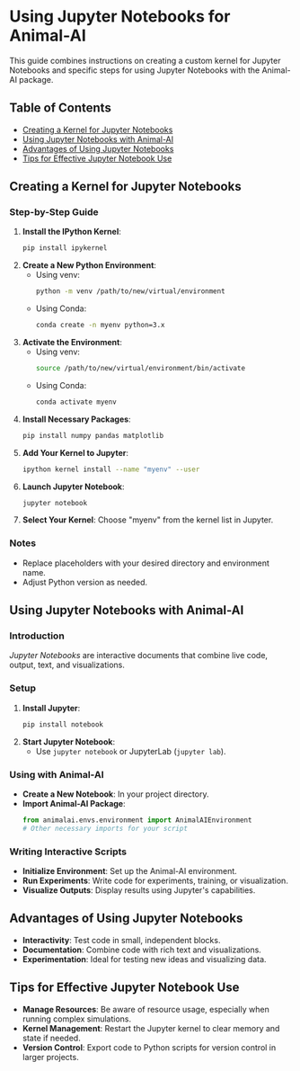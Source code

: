 
# Using Jupyter Notebooks for Animal-AI

This guide combines instructions on creating a custom kernel for Jupyter Notebooks and specific steps for using Jupyter Notebooks with the Animal-AI package.

## Table of Contents
- [Creating a Kernel for Jupyter Notebooks](#creating-a-kernel-for-jupyter-notebooks)
- [Using Jupyter Notebooks with Animal-AI](#using-jupyter-notebooks-with-animal-ai)
- [Advantages of Using Jupyter Notebooks](#advantages-of-using-jupyter-notebooks)
- [Tips for Effective Jupyter Notebook Use](#tips-for-effective-jupyter-notebook-use)

## Creating a Kernel for Jupyter Notebooks

### Step-by-Step Guide
1. **Install the IPython Kernel**: 
   ```bash
   pip install ipykernel
   ```
2. **Create a New Python Environment**:
   - Using venv: 
     ```bash
     python -m venv /path/to/new/virtual/environment
     ```
   - Using Conda:
     ```bash
     conda create -n myenv python=3.x
     ```
3. **Activate the Environment**:
   - Using venv:
     ```bash
     source /path/to/new/virtual/environment/bin/activate
     ```
   - Using Conda:
     ```bash
     conda activate myenv
     ```
4. **Install Necessary Packages**:
   ```bash
   pip install numpy pandas matplotlib
   ```
5. **Add Your Kernel to Jupyter**:
   ```bash
   ipython kernel install --name "myenv" --user
   ```
6. **Launch Jupyter Notebook**:
   ```bash
   jupyter notebook
   ```
7. **Select Your Kernel**:
   Choose "myenv" from the kernel list in Jupyter.

### Notes
- Replace placeholders with your desired directory and environment name.
- Adjust Python version as needed.

## Using Jupyter Notebooks with Animal-AI

### Introduction
_Jupyter Notebooks_ are interactive documents that combine live code, output, text, and visualizations.

### Setup
1. **Install Jupyter**:
   ```bash
   pip install notebook
   ```
2. **Start Jupyter Notebook**:
   - Use `jupyter notebook` or JupyterLab (`jupyter lab`).

### Using with Animal-AI
- **Create a New Notebook**: In your project directory.
- **Import Animal-AI Package**:
  ```python
  from animalai.envs.environment import AnimalAIEnvironment
  # Other necessary imports for your script
  ```

### Writing Interactive Scripts
- **Initialize Environment**: Set up the Animal-AI environment.
- **Run Experiments**: Write code for experiments, training, or visualization.
- **Visualize Outputs**: Display results using Jupyter's capabilities.

## Advantages of Using Jupyter Notebooks
- **Interactivity**: Test code in small, independent blocks.
- **Documentation**: Combine code with rich text and visualizations.
- **Experimentation**: Ideal for testing new ideas and visualizing data.

## Tips for Effective Jupyter Notebook Use
- **Manage Resources**: Be aware of resource usage, especially when running complex simulations.
- **Kernel Management**: Restart the Jupyter kernel to clear memory and state if needed.
- **Version Control**: Export code to Python scripts for version control in larger projects.
